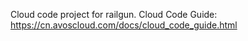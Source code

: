 Cloud code project for railgun. Cloud Code Guide: https://cn.avoscloud.com/docs/cloud_code_guide.html
